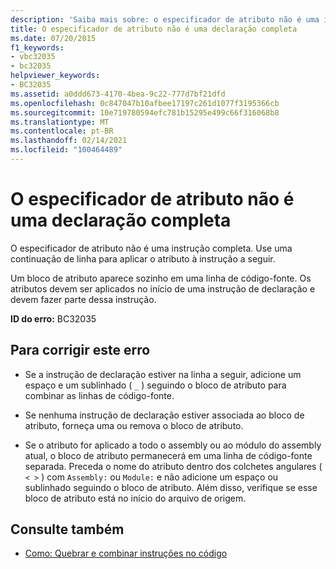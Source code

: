 ```yaml
---
description: 'Saiba mais sobre: o especificador de atributo não é uma instrução completa'
title: O especificador de atributo não é uma declaração completa
ms.date: 07/20/2015
f1_keywords:
- vbc32035
- bc32035
helpviewer_keywords:
- BC32035
ms.assetid: a0ddd673-4170-4bea-9c22-777d7bf21dfd
ms.openlocfilehash: 0c847047b10afbee17197c261d1077f3195366cb
ms.sourcegitcommit: 10e719780594efc781b15295e499c66f316068b8
ms.translationtype: MT
ms.contentlocale: pt-BR
ms.lasthandoff: 02/14/2021
ms.locfileid: "100464489"
---
```

# <a name="attribute-specifier-is-not-a-complete-statement"></a>O especificador de atributo não é uma declaração completa

O especificador de atributo não é uma instrução completa. Use uma continuação de linha para aplicar o atributo à instrução a seguir.  
  
 Um bloco de atributo aparece sozinho em uma linha de código-fonte. Os atributos devem ser aplicados no início de uma instrução de declaração e devem fazer parte dessa instrução.  
  
 **ID do erro:** BC32035  
  
## <a name="to-correct-this-error"></a>Para corrigir este erro  
  
- Se a instrução de declaração estiver na linha a seguir, adicione um espaço e um sublinhado ( `_` ) seguindo o bloco de atributo para combinar as linhas de código-fonte.  
  
- Se nenhuma instrução de declaração estiver associada ao bloco de atributo, forneça uma ou remova o bloco de atributo.  
  
- Se o atributo for aplicado a todo o assembly ou ao módulo do assembly atual, o bloco de atributo permanecerá em uma linha de código-fonte separada. Preceda o nome do atributo dentro dos colchetes angulares ( `< >` ) com `Assembly:` ou `Module:` e não adicione um espaço ou sublinhado seguindo o bloco de atributo. Além disso, verifique se esse bloco de atributo está no início do arquivo de origem.  
  
## <a name="see-also"></a>Consulte também

- [Como: Quebrar e combinar instruções no código](../programming-guide/program-structure/how-to-break-and-combine-statements-in-code.md)
